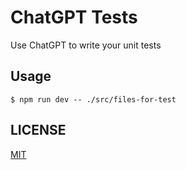# ChatGPT Tests

Use ChatGPT to write your unit tests

## Usage

`$ npm run dev -- ./src/files-for-test`

## LICENSE

[MIT](LICENSE)